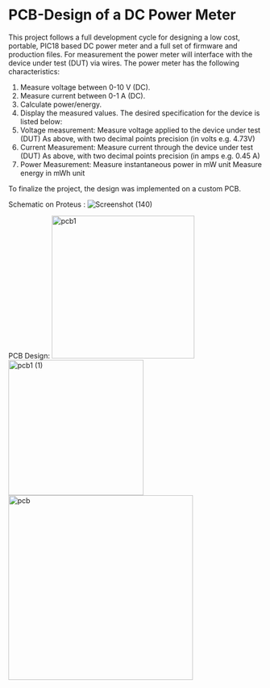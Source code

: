 # PCB-Design of a DC Power Meter

This project follows a full development cycle for designing a low cost, portable, PIC18 based DC
power meter and a full set of firmware and production files. For measurement the
power meter will interface with the device under test (DUT) via wires.
The power meter has the following characteristics:
1. Measure voltage between 0-10 V (DC).
2. Measure current between 0-1 A (DC).
3. Calculate power/energy.
4. Display the measured values.
The desired specification for the device is listed below:
1. Voltage measurement:
   Measure voltage applied to the device under test (DUT)
   As above, with two decimal points precision (in volts e.g. 4.73V)
2. Current Measurement:
   Measure current through the device under test (DUT)
   As above, with two decimal points precision (in amps e.g. 0.45 A)
3. Power Measurement:
   Measure instantaneous power in mW unit
   Measure energy in mWh unit

To finalize the project, the design was implemented on a custom PCB. 

Schematic on Proteus :
![Screenshot (140)](https://github.com/Ibrahim-Hussain1/PCB-Design/assets/161763368/bf361d8f-928e-4771-a3d6-a024b920ff1a)

PCB Design: 
<img width="283" alt="pcb1" src="https://github.com/Ibrahim-Hussain1/PCB-Design/assets/161763368/5369c9d2-42a8-4f34-aa7c-ec8f62ccf82e"> <img width="268" alt="pcb1 (1)" src="https://github.com/Ibrahim-Hussain1/PCB-Design/assets/161763368/eef1c08a-a06b-44c9-b78c-09f0e5fdf2db"> <img width="366" alt="pcb" src="https://github.com/Ibrahim-Hussain1/PCB-Design/assets/161763368/07e6a156-f996-4686-874a-13bbd42d6be9">



